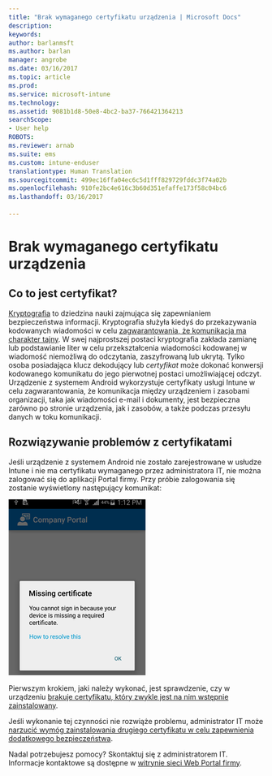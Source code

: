 ```yaml
---
title: "Brak wymaganego certyfikatu urządzenia | Microsoft Docs"
description: 
keywords: 
author: barlanmsft
ms.author: barlan
manager: angrobe
ms.date: 03/16/2017
ms.topic: article
ms.prod: 
ms.service: microsoft-intune
ms.technology: 
ms.assetid: 9081b1d8-50e8-4bc2-ba37-766421364213
searchScope:
- User help
ROBOTS: 
ms.reviewer: arnab
ms.suite: ems
ms.custom: intune-enduser
translationtype: Human Translation
ms.sourcegitcommit: 499ec16ffa04ec6c5d1fff829729fddc3f74a02b
ms.openlocfilehash: 910fe2bc4e616c3b60d351efaffe173f58c04bc6
ms.lasthandoff: 03/16/2017

---
```



# <a name="your-device-is-missing-a-required-certificate"></a>Brak wymaganego certyfikatu urządzenia

## <a name="whats-a-certificate"></a>Co to jest certyfikat?

[Kryptografia](https://technet.microsoft.com/library/cc962030.aspx) to dziedzina nauki zajmująca się zapewnianiem bezpieczeństwa informacji. Kryptografia służyła kiedyś do przekazywania kodowanych wiadomości w celu [zagwarantowania, że komunikacja ma charakter tajny](https://technet.microsoft.com/library/cc962019.aspx). W swej najprostszej postaci kryptografia zakłada zamianę lub podstawianie liter w celu przekształcenia wiadomości kodowanej w wiadomość niemożliwą do odczytania, zaszyfrowaną lub ukrytą. Tylko osoba posiadająca klucz dekodujący lub _certyfikat_ może dokonać konwersji kodowanego komunikatu do jego pierwotnej postaci umożliwiającej odczyt. Urządzenie z systemem Android wykorzystuje certyfikaty usługi Intune w celu zagwarantowania, że komunikacja między urządzeniem i zasobami organizacji, taka jak wiadomości e-mail i dokumenty, jest bezpieczna zarówno po stronie urządzenia, jak i zasobów, a także podczas przesyłu danych w toku komunikacji.

## <a name="fixing-certificate-issues"></a>Rozwiązywanie problemów z certyfikatami

Jeśli urządzenie z systemem Android nie zostało zarejestrowane w usłudze Intune i nie ma certyfikatu wymaganego przez administratora IT, nie można zalogować się do aplikacji Portal firmy. Przy próbie zalogowania się zostanie wyświetlony następujący komunikat:

![screenshot-error-message-about-missing-certificate](./media/andr-cert_install-1-cert_missing.png)

Pierwszym krokiem, jaki należy wykonać, jest sprawdzenie, czy w urządzeniu [brakuje certyfikatu, który zwykle jest na nim wstępnie zainstalowany](your-device-is-missing-a-preinstalled-certificate-android.md).

Jeśli wykonanie tej czynności nie rozwiąże problemu, administrator IT może [narzucić wymóg zainstalowania drugiego certyfikatu w celu zapewnienia dodatkowego bezpieczeństwa](your-device-is-missing-an-IT-required-certificate-android.md).

Nadal potrzebujesz pomocy? Skontaktuj się z administratorem IT. Informacje kontaktowe są dostępne w [witrynie sieci Web Portal firmy](http://portal.manage.microsoft.com).

